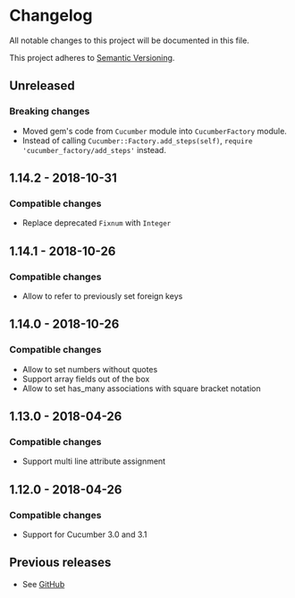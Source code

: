 # Changelog

All notable changes to this project will be documented in this file.

This project adheres to [Semantic Versioning](http://semver.org/spec/v2.0.0.html).


## Unreleased

### Breaking changes

- Moved gem's code from `Cucumber` module into `CucumberFactory` module.
- Instead of calling `Cucumber::Factory.add_steps(self)`, `require 'cucumber_factory/add_steps'` instead.


## 1.14.2 - 2018-10-31

### Compatible changes

- Replace deprecated `Fixnum` with `Integer`


## 1.14.1 - 2018-10-26

### Compatible changes

- Allow to refer to previously set foreign keys


## 1.14.0 - 2018-10-26

### Compatible changes

- Allow to set numbers without quotes
- Support array fields out of the box
- Allow to set has_many associations with square bracket notation


## 1.13.0 - 2018-04-26

### Compatible changes

- Support multi line attribute assignment


## 1.12.0 - 2018-04-26

### Compatible changes

- Support for Cucumber 3.0 and 3.1


## Previous releases

- See [GitHub](https://github.com/makandra/cucumber_factory/commits/master)
